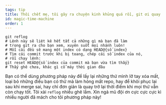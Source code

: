 ```yaml
---
tags: tip
title: Thôi chết mẹ, tôi gây ra chuyện kinh khủng quá rồi, git ơi quay ngược lại thời gian được không làm ơn đi mà!?!
id: magic-time-machine
order: 1
---
```


```git
git reflog
# Lệnh này sẽ liệt kê hết tất cả những gì mà bạn đã làm
# trong git ra cho bạn xem, xuyên suốt mọi nhánh luôn!
# Mỗi cái đều sẽ mang một index có dạng HEAD@{số index}
# Tìm cái commit trước khi bị toang, chép cái số index của nó,
# rồi chạy lệnh:
git reset HEAD@{số index của commit mà bạn vừa tìm thấy}
# Thấy ghê chưa, khác gì cỗ máy thời gian đâu
```

Bạn có thể dùng phương pháp này để lấy lại những thứ mình lỡ tay xóa mất, loại bỏ những điều bạn có thử mà làm hỏng mất repo, hay để khôi phục lại sau khi merge sai, hay chỉ đơn giản là quay trở lại thời điểm khi mọi thứ vẫn còn chạy tốt. Tôi xài `reflog` nhiều ghê lắm. Xin ngả mũ đội ơn cực cực cực kì nhiều người đã mách cho tôi phương pháp này!
